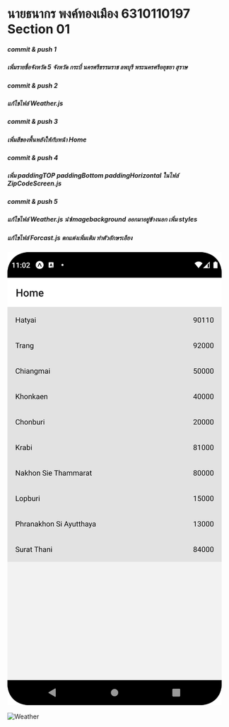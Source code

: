 # นายธนากร พงค์ทองเมือง 6310110197 Section 01

##### commit & push 1
#####  เพิ่มรายชื่อจังหวัด 5 จังหวัด กระบี่ นครศรีธรรมราช ลพบุรี พระนครศรีอยุธยา สุราษ

##### commit & push 2
#####   แก้ไขไฟล์ Weather.js

##### commit & push 3
#####   เพิ่มสีของพื้นหลังให้กับหน้า Home

##### commit & push 4
#####   เพิ่ม paddingTOP paddingBottom paddingHorizontal ในไฟล์ ZipCodeScreen.js

##### commit & push 5
#####    แก้ไขไฟล์ Weather.js นำImagebackground ออกมาอยู่ข้างนอก เพิ่ม styles 
#####    แก้ไขไฟล์ Forcast.js ตกแต่งเพิ่มเติม ทำตัวอักษรเอียง

![Home](https://github.com/Tanakorn13/lab-3sa04-react_native/blob/main/Home.png)



![Weather](https://github.com/Tanakorn13/lab-3sa04-react_native/blob/main/Weather.png)